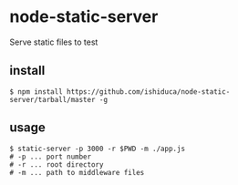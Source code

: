 # node-static-server

Serve static files to test

## install

    $ npm install https://github.com/ishiduca/node-static-server/tarball/master -g

## usage

    $ static-server -p 3000 -r $PWD -m ./app.js
	# -p ... port number
	# -r ... root directory
	# -m ... path to middleware files
